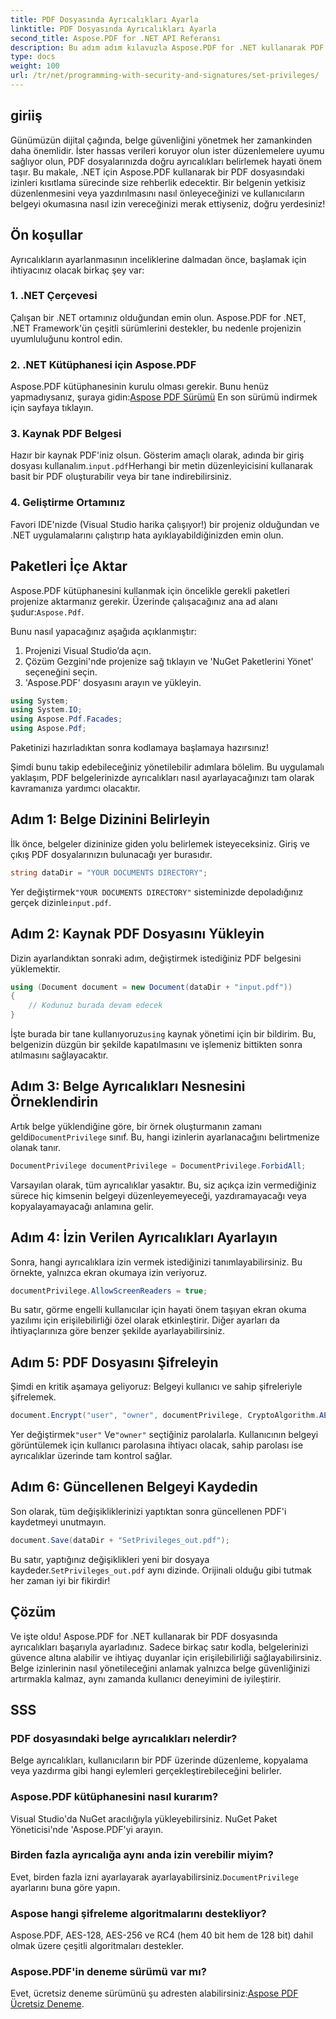 ```yaml
---
title: PDF Dosyasında Ayrıcalıkları Ayarla
linktitle: PDF Dosyasında Ayrıcalıkları Ayarla
second_title: Aspose.PDF for .NET API Referansı
description: Bu adım adım kılavuzla Aspose.PDF for .NET kullanarak PDF ayrıcalıklarının nasıl ayarlanacağını öğrenin. Belgelerinizi etkili bir şekilde güvenceye alın.
type: docs
weight: 100
url: /tr/net/programming-with-security-and-signatures/set-privileges/
---
```

## giriiş

Günümüzün dijital çağında, belge güvenliğini yönetmek her zamankinden daha önemlidir. İster hassas verileri koruyor olun ister düzenlemelere uyumu sağlıyor olun, PDF dosyalarınızda doğru ayrıcalıkları belirlemek hayati önem taşır. Bu makale, .NET için Aspose.PDF kullanarak bir PDF dosyasındaki izinleri kısıtlama sürecinde size rehberlik edecektir. Bir belgenin yetkisiz düzenlenmesini veya yazdırılmasını nasıl önleyeceğinizi ve kullanıcıların belgeyi okumasına nasıl izin vereceğinizi merak ettiyseniz, doğru yerdesiniz!

## Ön koşullar

Ayrıcalıkların ayarlanmasının inceliklerine dalmadan önce, başlamak için ihtiyacınız olacak birkaç şey var:

### 1. .NET Çerçevesi

Çalışan bir .NET ortamınız olduğundan emin olun. Aspose.PDF for .NET, .NET Framework'ün çeşitli sürümlerini destekler, bu nedenle projenizin uyumluluğunu kontrol edin.

### 2. .NET Kütüphanesi için Aspose.PDF

 Aspose.PDF kütüphanesinin kurulu olması gerekir. Bunu henüz yapmadıysanız, şuraya gidin:[Aspose PDF Sürümü](https://releases.aspose.com/pdf/net/) En son sürümü indirmek için sayfaya tıklayın.

### 3. Kaynak PDF Belgesi

 Hazır bir kaynak PDF'iniz olsun. Gösterim amaçlı olarak, adında bir giriş dosyası kullanalım.`input.pdf`Herhangi bir metin düzenleyicisini kullanarak basit bir PDF oluşturabilir veya bir tane indirebilirsiniz.

### 4. Geliştirme Ortamınız

Favori IDE'nizde (Visual Studio harika çalışıyor!) bir projeniz olduğundan ve .NET uygulamalarını çalıştırıp hata ayıklayabildiğinizden emin olun.

## Paketleri İçe Aktar

 Aspose.PDF kütüphanesini kullanmak için öncelikle gerekli paketleri projenize aktarmanız gerekir. Üzerinde çalışacağınız ana ad alanı şudur:`Aspose.Pdf`.

Bunu nasıl yapacağınız aşağıda açıklanmıştır:

1. Projenizi Visual Studio’da açın.
2. Çözüm Gezgini'nde projenize sağ tıklayın ve 'NuGet Paketlerini Yönet' seçeneğini seçin.
3. 'Aspose.PDF' dosyasını arayın ve yükleyin.

```csharp
using System;
using System.IO;
using Aspose.Pdf.Facades;
using Aspose.Pdf;
```

Paketinizi hazırladıktan sonra kodlamaya başlamaya hazırsınız!

Şimdi bunu takip edebileceğiniz yönetilebilir adımlara bölelim. Bu uygulamalı yaklaşım, PDF belgelerinizde ayrıcalıkları nasıl ayarlayacağınızı tam olarak kavramanıza yardımcı olacaktır.

## Adım 1: Belge Dizinini Belirleyin

İlk önce, belgeler dizininize giden yolu belirlemek isteyeceksiniz. Giriş ve çıkış PDF dosyalarınızın bulunacağı yer burasıdır.

```csharp
string dataDir = "YOUR DOCUMENTS DIRECTORY";
```
 Yer değiştirmek`"YOUR DOCUMENTS DIRECTORY"` sisteminizde depoladığınız gerçek dizinle`input.pdf`.

## Adım 2: Kaynak PDF Dosyasını Yükleyin

Dizin ayarlandıktan sonraki adım, değiştirmek istediğiniz PDF belgesini yüklemektir.

```csharp
using (Document document = new Document(dataDir + "input.pdf"))
{
    // Kodunuz burada devam edecek
}
```
 İşte burada bir tane kullanıyoruz`using` kaynak yönetimi için bir bildirim. Bu, belgenizin düzgün bir şekilde kapatılmasını ve işlemeniz bittikten sonra atılmasını sağlayacaktır.

## Adım 3: Belge Ayrıcalıkları Nesnesini Örneklendirin

Artık belge yüklendiğine göre, bir örnek oluşturmanın zamanı geldi`DocumentPrivilege` sınıf. Bu, hangi izinlerin ayarlanacağını belirtmenize olanak tanır.

```csharp
DocumentPrivilege documentPrivilege = DocumentPrivilege.ForbidAll;
```
Varsayılan olarak, tüm ayrıcalıklar yasaktır. Bu, siz açıkça izin vermediğiniz sürece hiç kimsenin belgeyi düzenleyemeyeceği, yazdıramayacağı veya kopyalayamayacağı anlamına gelir.

## Adım 4: İzin Verilen Ayrıcalıkları Ayarlayın

Sonra, hangi ayrıcalıklara izin vermek istediğinizi tanımlayabilirsiniz. Bu örnekte, yalnızca ekran okumaya izin veriyoruz.

```csharp
documentPrivilege.AllowScreenReaders = true;
```
Bu satır, görme engelli kullanıcılar için hayati önem taşıyan ekran okuma yazılımı için erişilebilirliği özel olarak etkinleştirir. Diğer ayarları da ihtiyaçlarınıza göre benzer şekilde ayarlayabilirsiniz.

## Adım 5: PDF Dosyasını Şifreleyin

Şimdi en kritik aşamaya geliyoruz: Belgeyi kullanıcı ve sahip şifreleriyle şifrelemek.

```csharp
document.Encrypt("user", "owner", documentPrivilege, CryptoAlgorithm.AESx128, false);
```
 Yer değiştirmek`"user"` Ve`"owner"` seçtiğiniz parolalarla. Kullanıcının belgeyi görüntülemek için kullanıcı parolasına ihtiyacı olacak, sahip parolası ise ayrıcalıklar üzerinde tam kontrol sağlar. 

## Adım 6: Güncellenen Belgeyi Kaydedin

Son olarak, tüm değişikliklerinizi yaptıktan sonra güncellenen PDF'i kaydetmeyi unutmayın.

```csharp
document.Save(dataDir + "SetPrivileges_out.pdf");
```
 Bu satır, yaptığınız değişiklikleri yeni bir dosyaya kaydeder.`SetPrivileges_out.pdf` aynı dizinde. Orijinali olduğu gibi tutmak her zaman iyi bir fikirdir!

## Çözüm

Ve işte oldu! Aspose.PDF for .NET kullanarak bir PDF dosyasında ayrıcalıkları başarıyla ayarladınız. Sadece birkaç satır kodla, belgelerinizi güvence altına alabilir ve ihtiyaç duyanlar için erişilebilirliği sağlayabilirsiniz. Belge izinlerinin nasıl yönetileceğini anlamak yalnızca belge güvenliğinizi artırmakla kalmaz, aynı zamanda kullanıcı deneyimini de iyileştirir. 

## SSS

### PDF dosyasındaki belge ayrıcalıkları nelerdir?  
Belge ayrıcalıkları, kullanıcıların bir PDF üzerinde düzenleme, kopyalama veya yazdırma gibi hangi eylemleri gerçekleştirebileceğini belirler.

### Aspose.PDF kütüphanesini nasıl kurarım?  
Visual Studio'da NuGet aracılığıyla yükleyebilirsiniz. NuGet Paket Yöneticisi'nde 'Aspose.PDF'yi arayın.

### Birden fazla ayrıcalığa aynı anda izin verebilir miyim?  
Evet, birden fazla izni ayarlayarak ayarlayabilirsiniz.`DocumentPrivilege` ayarlarını buna göre yapın.

### Aspose hangi şifreleme algoritmalarını destekliyor?  
Aspose.PDF, AES-128, AES-256 ve RC4 (hem 40 bit hem de 128 bit) dahil olmak üzere çeşitli algoritmaları destekler.

### Aspose.PDF'in deneme sürümü var mı?  
 Evet, ücretsiz deneme sürümünü şu adresten alabilirsiniz:[Aspose PDF Ücretsiz Deneme](https://releases.aspose.com/).